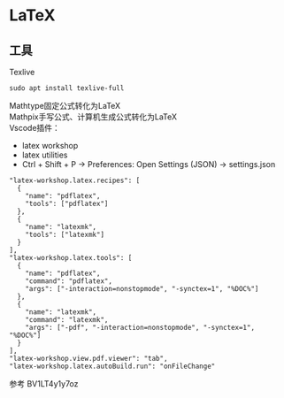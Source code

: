 # LaTeX
## 工具
Texlive
```
sudo apt install texlive-full
```
Mathtype固定公式转化为LaTeX  
Mathpix手写公式、计算机生成公式转化为LaTeX  
Vscode插件：  

- latex workshop
- latex utilities
- Ctrl + Shift + P -> Preferences: Open Settings (JSON) -> settings.json  
  
```
"latex-workshop.latex.recipes": [
  {
    "name": "pdflatex",
    "tools": ["pdflatex"]
  },
  {
    "name": "latexmk",
    "tools": ["latexmk"]
  }
],
"latex-workshop.latex.tools": [
  {
    "name": "pdflatex",
    "command": "pdflatex",
    "args": ["-interaction=nonstopmode", "-synctex=1", "%DOC%"]
  },
  {
    "name": "latexmk",
    "command": "latexmk",
    "args": ["-pdf", "-interaction=nonstopmode", "-synctex=1", "%DOC%"]
  }
],
"latex-workshop.view.pdf.viewer": "tab",
"latex-workshop.latex.autoBuild.run": "onFileChange"
```

参考 BV1LT4y1y7oz